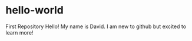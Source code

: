 # hello-world
First Repository 
Hello! My name is David. I am new to github but excited to learn more!
